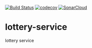 [![Build Status](https://travis-ci.org/mercanil/lottery-service.svg?branch=main)](https://travis-ci.org/mercanil/lottery-service)
[![codecov](https://codecov.io/gh/mercanil/lottery-service/branch/main/graph/badge.svg?token=M26LGLFH1E)](https://codecov.io/gh/mercanil/lottery-service)
[![SonarCloud](https://sonarcloud.io/images/project_badges/sonarcloud-black.svg)](https://sonarcloud.io/dashboard?id=mercanil_lottery-service)
# lottery-service
lottery service

